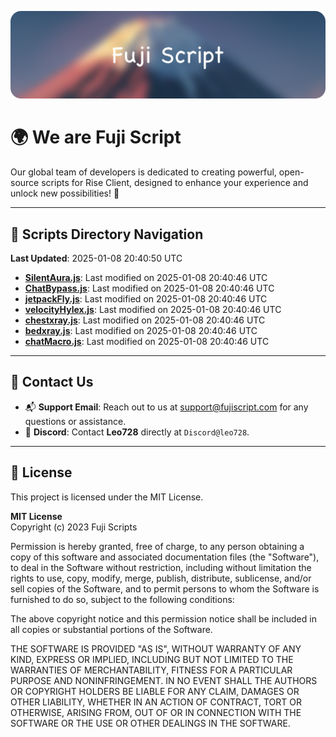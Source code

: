 ![Banner](.github/b.webp)

# 🌍 **We are Fuji Script**

Our global team of developers is dedicated to creating powerful, open-source scripts for Rise Client, designed to enhance your experience and unlock new possibilities! 🌟

---
<!-- SCRIPTS_NAVIGATION_START -->
## 📂 **Scripts Directory Navigation**

**Last Updated**: 2025-01-08 20:40:50 UTC

- **[SilentAura.js](scripts/SilentAura.js)**: Last modified on 2025-01-08 20:40:46 UTC
- **[ChatBypass.js](scripts/ChatBypass.js)**: Last modified on 2025-01-08 20:40:46 UTC
- **[jetpackFly.js](scripts/jetpackFly.js)**: Last modified on 2025-01-08 20:40:46 UTC
- **[velocityHylex.js](scripts/velocityHylex.js)**: Last modified on 2025-01-08 20:40:46 UTC
- **[chestxray.js](scripts/chestxray.js)**: Last modified on 2025-01-08 20:40:46 UTC
- **[bedxray.js](scripts/bedxray.js)**: Last modified on 2025-01-08 20:40:46 UTC
- **[chatMacro.js](scripts/chatMacro.js)**: Last modified on 2025-01-08 20:40:46 UTC

<!-- SCRIPTS_NAVIGATION_END -->

---

## 💬 **Contact Us**  
- 📬 **Support Email**: Reach out to us at [support@fujiscript.com](mailto:support@fujiscript.com) for any questions or assistance.  
- 💬 **Discord**: Contact **Leo728** directly at `Discord@leo728`.

---

## 📜 **License**

This project is licensed under the MIT License.  

**MIT License**  
Copyright (c) 2023 Fuji Scripts  

Permission is hereby granted, free of charge, to any person obtaining a copy of this software and associated documentation files (the "Software"), to deal in the Software without restriction, including without limitation the rights to use, copy, modify, merge, publish, distribute, sublicense, and/or sell copies of the Software, and to permit persons to whom the Software is furnished to do so, subject to the following conditions:  

The above copyright notice and this permission notice shall be included in all copies or substantial portions of the Software.  

THE SOFTWARE IS PROVIDED "AS IS", WITHOUT WARRANTY OF ANY KIND, EXPRESS OR IMPLIED, INCLUDING BUT NOT LIMITED TO THE WARRANTIES OF MERCHANTABILITY, FITNESS FOR A PARTICULAR PURPOSE AND NONINFRINGEMENT. IN NO EVENT SHALL THE AUTHORS OR COPYRIGHT HOLDERS BE LIABLE FOR ANY CLAIM, DAMAGES OR OTHER LIABILITY, WHETHER IN AN ACTION OF CONTRACT, TORT OR OTHERWISE, ARISING FROM, OUT OF OR IN CONNECTION WITH THE SOFTWARE OR THE USE OR OTHER DEALINGS IN THE SOFTWARE.  
